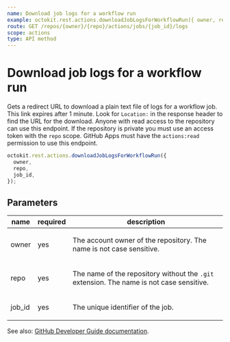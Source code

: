 ```yaml
---
name: Download job logs for a workflow run
example: octokit.rest.actions.downloadJobLogsForWorkflowRun({ owner, repo, job_id })
route: GET /repos/{owner}/{repo}/actions/jobs/{job_id}/logs
scope: actions
type: API method
---
```


# Download job logs for a workflow run

Gets a redirect URL to download a plain text file of logs for a workflow job. This link expires after 1 minute. Look
for `Location:` in the response header to find the URL for the download. Anyone with read access to the repository can
use this endpoint. If the repository is private you must use an access token with the `repo` scope. GitHub Apps must
have the `actions:read` permission to use this endpoint.

```js
octokit.rest.actions.downloadJobLogsForWorkflowRun({
  owner,
  repo,
  job_id,
});
```

## Parameters

<table>
  <thead>
    <tr>
      <th>name</th>
      <th>required</th>
      <th>description</th>
    </tr>
  </thead>
  <tbody>
    <tr><td>owner</td><td>yes</td><td>

The account owner of the repository. The name is not case sensitive.

</td></tr>
<tr><td>repo</td><td>yes</td><td>

The name of the repository without the `.git` extension. The name is not case sensitive.

</td></tr>
<tr><td>job_id</td><td>yes</td><td>

The unique identifier of the job.

</td></tr>
  </tbody>
</table>

See also: [GitHub Developer Guide documentation](https://docs.github.com/rest/reference/actions#download-job-logs-for-a-workflow-run).
